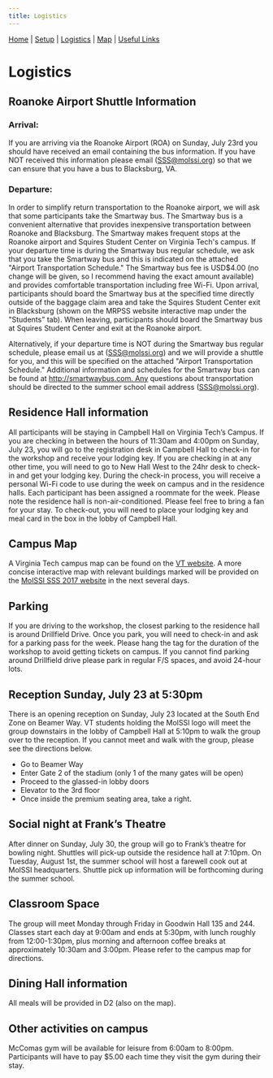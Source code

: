 ```yaml
---
title: Logistics
---
```


[Home](README.html) | [Setup](Setup.html) | [Logistics](Logistics.html) | [Map](Map.html) | [Useful Links](Links.html)

# Logistics

## Roanoke Airport Shuttle Information 
### Arrival:
If you are arriving via the Roanoke Airport (ROA) on Sunday, July 23rd you
should have received an email containing the bus information. If you have NOT
received this information please email (SSS@molssi.org) so that we can ensure
that you have a bus to Blacksburg, VA.

### Departure:
In order to simplify return transportation to the Roanoke airport, we will ask
that some participants take the Smartway bus. The Smartway bus is a convenient
alternative that provides inexpensive transportation between Roanoke and
Blacksburg. The Smartway makes frequent stops at the Roanoke airport and
Squires Student Center on Virginia Tech's campus. If your departure time is
during the Smartway bus regular schedule, we ask that you take the Smartway bus
and this is indicated on the attached "Airport Transportation Schedule." The
Smartway bus fee is USD$4.00 (no change will be given, so I recommend having
the exact amount available) and provides comfortable transportation including
free Wi-Fi. Upon arrival, participants should board the Smartway bus at the
specified time directly outside of the baggage claim area and take the Squires
Student Center exit in Blacksburg (shown on the MRPSS website interactive map
under the "Students" tab). When leaving, participants should board the Smartway
bus at Squires Student Center and exit at the Roanoke airport. 

Alternatively, if your departure time is NOT during the Smartway bus regular
schedule, please email us at (SSS@molssi.org) and we will provide a shuttle for
you, and this will be specified on the attached "Airport Transportation
Schedule." Additional information and schedules for the Smartway bus can be
found at http://smartwaybus.com. Any questions about transportation should be
directed to the summer school email address (SSS@molssi.org). 

## Residence Hall information 
All participants will be staying in Campbell Hall on Virginia Tech’s Campus. If
you are checking in between the hours of 11:30am and 4:00pm on Sunday, July 23,
you will go to the registration desk in Campbell Hall to check-in for the
workshop and receive your lodging key. If you are checking in at any other
time, you will need to go to New Hall West to the 24hr desk to check-in and get
your lodging key. During the check-in process, you will receive a personal
Wi-Fi code to use during the week on campus and in the residence halls. Each
participant has been assigned a roommate for the week.  Please note the
residence hall is non-air-conditioned. Please feel free to bring a fan for your
stay. 
To check-out, you will need to place your lodging key and meal card in the box
in the lobby of Campbell Hall.

## Campus Map 
A Virginia Tech campus map can be found on the [VT
website](http://www.maps.vt.edu/PDF/campus-map-highres.pdf). A more concise
interactive map with relevant buildings marked will be provided on the [MolSSI
SSS 2017
website](http://molssi.org/2017/05/07/molssi-software-summer-school-2017/) in
the next several days.

## Parking
If you are driving to the workshop, the closest parking to the residence hall
is around Drillfield Drive. Once you park, you will need to check-in and ask
for a parking pass for the week. Please hang the tag for the duration of the
workshop to avoid getting tickets on campus. If you cannot find parking around
Drillfield drive please park in regular F/S spaces, and avoid 24-hour lots. 

## Reception Sunday, July 23 at 5:30pm 
There is an opening reception on Sunday, July 23 located at the South End Zone
on Beamer Way. VT students holding the MolSSI logo will meet the group
downstairs in the lobby of Campbell Hall at 5:10pm to walk the group over to
the reception. If you cannot meet and walk with the group, please see the
directions below. 

 - Go to Beamer Way 
 - Enter Gate 2 of the stadium (only 1 of the many gates will be open)
 - Proceed to the glassed-in lobby doors
 - Elevator to the 3rd floor
 - Once inside the premium seating area, take a right. 

## Social night at Frank’s Theatre
After dinner on Sunday, July 30, the group will go to Frank’s theatre for
bowling night. Shuttles will pick-up outside the residence hall at 7:10pm.
On Tuesday, August 1st, the summer school will host a farewell cook out at
MolSSI headquarters. Shuttle pick up information will be forthcoming during the
summer school.

## Classroom Space
The group will meet Monday through Friday in Goodwin Hall 135 and 244. Classes
start each day at 9:00am and ends at 5:30pm, with lunch roughly from
12:00-1:30pm, plus morning and afternoon coffee breaks at approximately 10:30am
and 3:00pm. Please refer to the campus map for directions. 

## Dining Hall information 
All meals will be provided in D2 (also on the map). 

## Other activities on campus 
McComas gym will be available for leisure from 6:00am to 8:00pm. Participants
will have to pay $5.00 each time they visit the gym during their stay. 

